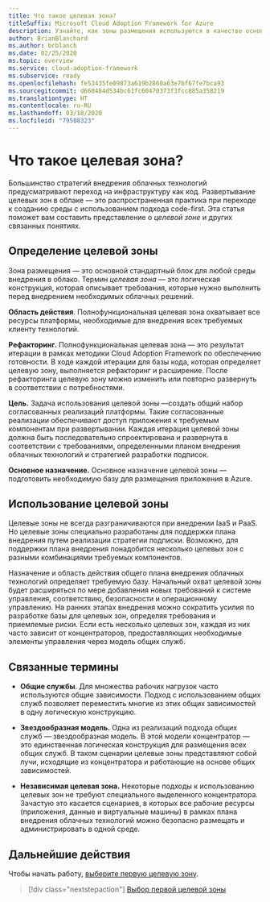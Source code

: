 ```yaml
---
title: Что такое целевая зона?
titleSuffix: Microsoft Cloud Adoption Framework for Azure
description: Узнайте, как зоны размещения используются в качестве основных стандартных блоков любой среды внедрения в облако.
author: BrianBlanchard
ms.author: brblanch
ms.date: 02/25/2020
ms.topic: overview
ms.service: cloud-adoption-framework
ms.subservice: ready
ms.openlocfilehash: fe53435fe09873a619b2860a63e7bf67fe7bca93
ms.sourcegitcommit: d660484d534bc61fc60470373f3fcc885a358219
ms.translationtype: HT
ms.contentlocale: ru-RU
ms.lasthandoff: 03/18/2020
ms.locfileid: "79508323"
---
```

<!-- markdownlint-disable MD026 -->

# <a name="what-is-a-landing-zone"></a>Что такое целевая зона?

Большинство стратегий внедрения облачных технологий предусматривают переход на инфраструктуру как код. Развертывание целевых зон в облаке — это распространенная практика при переходе к созданию среды с использованием подхода code-first. Эта статья поможет вам составить представление о _целевой зоне_ и других связанных понятиях.

## <a name="landing-zone-definition"></a>Определение целевой зоны

Зона размещения — это основной стандартный блок для любой среды внедрения в облако. Термин _целевая зона_ — это логическая конструкция, которая описывает требования, которые нужно выполнить перед внедрением необходимых облачных решений.

**Область действия**. Полнофункциональная целевая зона охватывает все ресурсы платформы, необходимые для внедрения всех требуемых клиенту технологий.

**Рефакторинг.** Полнофункциональная целевая зона — это результат итерации в рамках методики Cloud Adoption Framework по обеспечению готовности. В ходе каждой итерации для базы кода, которая определяет целевую зону, выполняется рефакторинг и расширение. После рефакторинга целевую зону можно изменить или повторно развернуть в соответствии с потребностями.

**Цель.** Задача использования целевой зоны —создать общий набор согласованных реализаций платформы. Такие согласованные реализации обеспечивают доступ приложения к требуемым компонентам при развертывании. Каждая итерация целевой зоны должна быть последовательно спроектирована и развернута в соответствии с требованиями, определенными планом внедрения облачных технологий и стратегией разработки подписок.

**Основное назначение.** Основное назначение целевой зоны — подготовить необходимую базу для размещения приложения в Azure.

## <a name="landing-zone-usage"></a>Использование целевой зоны

Целевые зоны не всегда разграничиваются при внедрении IaaS и PaaS. Но целевые зоны специально разработаны для поддержки плана внедрения путем реализации стратегии подписки. Возможно, для поддержки плана внедрения понадобится несколько целевых зон с разными комбинациями требуемых компонентов.

Назначение и область действия общего плана внедрения облачных технологий определяет требуемую базу. Начальный охват целевой зоны будет расширяться по мере добавления новых требований к системе управления, соответствию, безопасности и операционному управлению. На ранних этапах внедрения можно сократить усилия по разработке базы для целевых зон, определяя требования и приемлемые риски.  Если есть несколько целевых зон, каждая из них часто зависит от концентраторов, предоставляющих необходимые элементы управления через модель общих служб.

## <a name="related-terms"></a>Связанные термины

- **Общие службы**. Для множества рабочих нагрузок часто используются общие зависимости. Подход с использованием общих служб позволяет переместить многие из этих общих зависимостей в одну логическую конструкцию.

- **Звездообразная модель.** Одна из реализаций подхода общих служб — звездообразная модель. В этой модели концентратор — это единственная логическая конструкция для размещения всех общих служб. В таком сценарии целевые зоны представляют собой лучи, исходящие из концентратора и работающие на основе общих зависимостей.

- **Независимая целевая зона.** Некоторые подходы к использованию целевых зон не требуют специального выделенного концентратора. Зачастую это касается сценариев, в которых все рабочие ресурсы (приложения, данные и виртуальные машины) в рамках плана внедрения облачных технологий можно безопасно размещать и администрировать в одной среде.

## <a name="next-steps"></a>Дальнейшие действия

Чтобы начать работу, [выберите первую целевую зону](./first-landing-zone.md).

> [!div class="nextstepaction"]
> [Выбор первой целевой зоны](./first-landing-zone.md)
